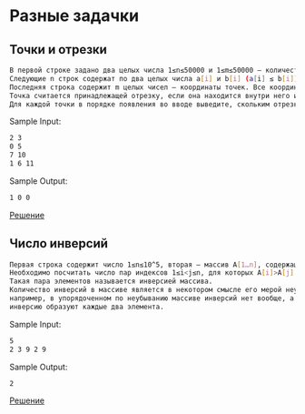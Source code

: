 # Разные задачки
<h2> Точки и отрезки </h2>

```sh
В первой строке задано два целых числа 1≤n≤50000 и 1≤m≤50000 — количество отрезков и точек на прямой, соответственно.
Следующие n строк содержат по два целых числа a[i] и b[i] (a[i] ≤ b[i]) — координаты концов отрезков.
Последняя строка содержит m целых чисел — координаты точек. Все координаты не превышают 10^8 по модулю.
Точка считается принадлежащей отрезку, если она находится внутри него или на границе.
Для каждой точки в порядке появления во вводе выведите, скольким отрезкам она принадлежит.
```

Sample Input:

```sh
2 3
0 5
7 10
1 6 11
```

Sample Output:

```sh
1 0 0
```
<a href="https://github.com/babtiss/ITMO_AlgoAndDataStruct/blob/main/Algo%201%20course/different%20tasks/points_and_segments.py"> Решение </a> <br/>


<h2> Число инверсий </h2>

```sh
Первая строка содержит число 1≤n≤10^5, вторая — массив A[1…n], содержащий натуральные числа, не превосходящие 10^9.
Необходимо посчитать число пар индексов 1≤i<j≤n, для которых A[i]>A[j]. 
Такая пара элементов называется инверсией массива.
Количество инверсий в массиве является в некотором смысле его мерой неупорядоченности:
например, в упорядоченном по неубыванию массиве инверсий нет вообще, а в массиве, упорядоченном по убыванию,
инверсию образуют каждые два элемента.
```

Sample Input:

```sh
5
2 3 9 2 9
```

Sample Output:

```sh
2
```
<a href="https://github.com/babtiss/ITMO_AlgoAndDataStruct/blob/main/Algo%201%20course/different%20tasks/merde_sort.py"> Решение </a> <br/>
